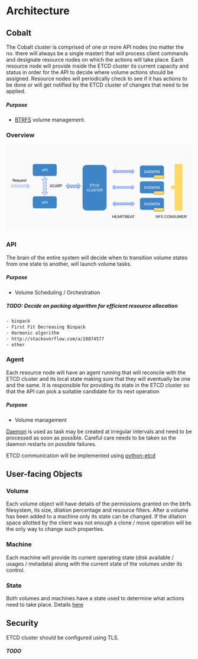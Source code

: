 # Architecture

## Cobalt
The Cobalt cluster is comprised of one or more API nodes (no matter the no. there will always be a single master) that will
process client commands and designate resource nodes on which the actions will take place.
Each resource node will provide inside the ETCD cluster its current capacity and status in order for the API to decide where
volume actions should be assigned.
Resource nodes will periodically check to see if it has actions to be done or will get notified by the ETCD cluster of
changes that need to be applied.

##### Purpose

- [BTRFS](https://en.wikipedia.org/wiki/Btrfs) volume management.

### Overview
![alt text](assets/structure_overview.png "General overview")


### API
The brain of the entire system will decide when to transition volume states from one state to another, will launch volume
tasks.

##### Purpose

- Volume Scheduling / Orchestration

##### TODO: Decide on packing algorithm for efficient resource allocation
    - binpack
    - First Fit Decreasing Binpack
    - Harmonic algorithm
    - http://stackoverflow.com/a/28874577
    - other



### Agent
Each resource node will have an agent running that will reconcile with the ETCD cluster and its local state making sure that
they will eventually be one and the same.
It is responsible for providing its state in the ETCD cluster so that the API can pick a suitable candidate for its next operation

##### Purpose

- Volume management


[Daemon](https://pypi.python.org/pypi/python-daemon/) is used as task may be created at irregular intervals and need to
be processed as soon as possible. Careful care needs to be taken so the daemon restarts on possible failures.

ETCD communication will be implemented using [python-etcd](https://github.com/jplana/python-etcd)



## User-facing Objects

### Volume

Each volume object will have details of the permissions granted on the btrfs filesystem, its size, dilation percentage
and resource filters.
After a volume has been added to a machine only its state can be changed. If the dilation space allotted by the client
was not enough a clone / move operation will be the only way to change such properties.


### Machine

Each machine will provide its current operating state (disk available / usages / metadata) along with the current state
of the volumes under its control.

### State

Both volumes and machines have a state used to determine what actions need to take place. Details [here](STATES.md)


## Security

ETCD cluster should be configured using TLS.

##### TODO
